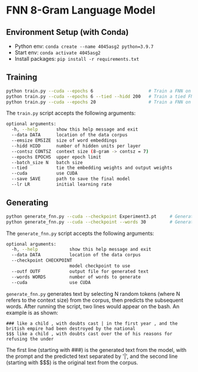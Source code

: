 
# FNN 8-Gram Language Model

## Environment Setup (with Conda)
* Python env: `conda create --name 4045asg2 python=3.9.7`
* Start env: `conda activate 4045asg2`
* Install packages: `pip install -r requirements.txt`

## Training
```bash 
python train.py --cuda --epochs 6                     # Train a FNN on Wikitext-2 with CUDA
python train.py --cuda --epochs 6 --tied --hidd 200   # Train a tied FNN on Wikitext-2 with CUDA
python train.py --cuda --epochs 20                    # Train a FNN on Wikitext-2 with CUDA for 20 epochs
```

The `train.py` script accepts the following arguments:
```bash
optional arguments:
  -h, --help       show this help message and exit
  --data DATA      location of the data corpus
  --emsize EMSIZE  size of word embeddings
  --hidd HIDD      number of hidden units per layer
  --contsz CONTSZ  context size (8-gram -> contsz = 7)
  --epochs EPOCHS  upper epoch limit
  --batch_size N   batch size
  --tied           tie the embedding weights and output weights
  --cuda           use CUDA
  --save SAVE      path to save the final model
  --lr LR          initial learning rate
```

## Generating
```bash
python generate_fnn.py --cuda --checkpoint Experiment3.pt     # Generate text using Experiment3.pt model
python generate_fnn.py --cuda --checkpoint --words 30         # Generate text that are 30 tokens long
```

The `generate_fnn.py` script accepts the following arguments:
```bash
optional arguments:
  -h, --help            show this help message and exit
  --data DATA           location of the data corpus
  --checkpoint CHECKPOINT
                        model checkpoint to use
  --outf OUTF           output file for generated text
  --words WORDS         number of words to generate
  --cuda                use CUDA
```
`generate_fnn.py` generates text by selecting N random tokens (where N refers to the context size) from the corpus, then predicts the subsequent words. After running the script, two lines would appear on the bash. An example is as shown: 
```
### like a child , with doubts cast | in the first year , and the british empire had been destroyed by the national
$$$ like a child , with doubts cast over the of his reasons for refusing the under
``` 
The first line (starting with ###) is the generated text from the model, with the prompt and the predicted text separated by '|', and the second line (starting with $$$) is the original text from the corpus.
